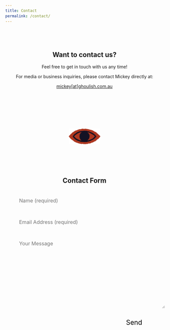 ```yaml
---
title: Contact
permalink: /contact/
---
```


<style>
	section { 
		padding-block: 3em; 
		text-align: center;

		> * { margin-inline: auto; }

		.divider { margin-block: 2em; }
	}

	#contact {

		h1 { background: var(--black); width: fit-content;}
		p { max-width: 60ch; margin-inline: auto; }

	}

	form { 

		background: var(--green); 
		padding: 2em;
		margin: 1em auto;
		max-width: 700px;
		display: flex;
		flex-flow: column;

		h1 { color: var(--black); }

		button { 
			align-self: end;
			border: none; 
			background: var(--pink); 
			padding: 1em; 
			font-family: var(--headingText);
			font-size: 1.5em;
			margin-left: auto;
			min-width: 10ch;

			&:hover { 
				cursor: pointer;
				background: var(--black);
				color: var(--pink);
			}

			&:active { transform: translateY(4px); }
		}

		.form-group { 
			textarea, input { 
				font-family: var(--bodyText);
				font-size: 16px;
				width: 100%; 
				margin-block: .5em;
				border: none;
				background-color: var(--white);
				padding: 1em;
			}
		}
	}

	}
</style>

<section id="contact" class="bg_3">

# Want to contact us?

Feel free to get in touch with us any time!

For media or business inquiries, please contact Mickey directly at:  

<a href="{{ site.link.email}}">mickey[at]ghoulish.com.au</a>
</section>

<section id="form" class="dark">
<img class="divider" src="../img/stickers/eye.svg" width="100px">

  <form target="_blank" action="https://formsubmit.co/your@email.com" method="POST">
  	<h1>Contact Form</h1>
    <div class="form-group">
      <div class="form-row">
        <div class="col">
          <input type="text" name="name" class="form-control" placeholder="Name (required)" required>
        </div>
        <div class="col">
          <input type="email" name="email" class="form-control" placeholder="Email Address (required)" required>
        </div>
      </div>
    </div>
    <div class="form-group">
      <textarea placeholder="Your Message" class="form-control" name="message" rows="10" required></textarea>
    </div>
    <button type="submit" class="btn btn-lg btn-dark btn-block">Send</button>
  </form>

</section>
